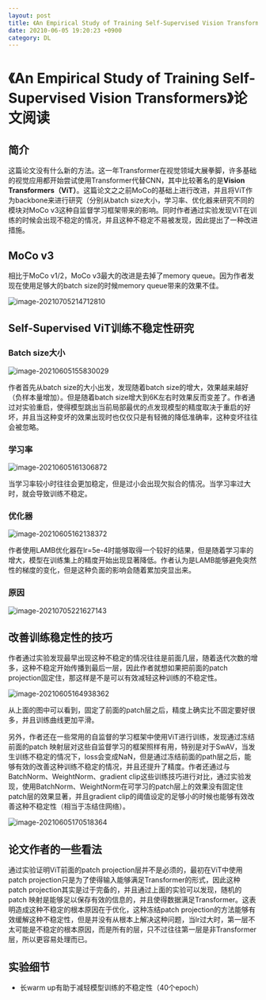 ```yaml
---
layout: post
title: 《An Empirical Study of Training Self-Supervised Vision Transformers》论文阅读
date: 20210-06-05 19:20:23 +0900
category: DL
---
```

# 《An Empirical Study of Training Self-Supervised Vision Transformers》论文阅读
## 简介

这篇论文没有什么新的方法。这一年Transformer在视觉领域大展拳脚，许多基础的视觉应用都开始尝试使用Transformer代替CNN，其中比较著名的是**Vision Transformers（ViT）**。这篇论文之之前MoCo的基础上进行改进，并且将ViT作为backbone来进行研究（分别从batch size大小，学习率、优化器来研究不同的模块对MoCo v3这种自监督学习框架带来的影响。同时作者通过实验发现ViT在训练的时候会出现不稳定的情况，并且这种不稳定不易被发现，因此提出了一种改进措施。

## MoCo v3

相比于MoCo v1/2，MoCo v3最大的改进是去掉了memory queue。因为作者发现在使用足够大的batch size的时候memory queue带来的效果不佳。

![image-20210705214712810](../assets/img/MoCoV3/image-20210705214712810.png)

## Self-Supervised ViT训练不稳定性研究

### Batch size大小

![image-20210605155830029](../assets\img\MoCoV3\Batch_size.png)

作者首先从batch size的大小出发，发现随着batch size的增大，效果越来越好（负样本量增加）。但是随着batch size增大到6K左右时效果反而变差了。作者通过对实验重启，使得模型跳出当前局部最优的点发现模型的精度取决于重启的好坏，并且当这种变坏的效果出现时也仅仅只是有轻微的降低准确率，这种变坏往往会被忽略。

### 学习率

![image-20210605161306872](../assets\img\MoCoV3\lr.png)

当学习率较小时往往会更加稳定，但是过小会出现欠拟合的情况。当学习率过大时，就会导致训练不稳定。

### 优化器

![image-20210605162138372](../assets\img\MoCoV3\optimizer.png)

作者使用LAMB优化器在lr=5e-4时能够取得一个较好的结果，但是随着学习率的增大，模型在训练集上的精度开始出现显著降低。作者认为是LAMB能够避免突然性的梯度的变化，但是这种负面的影响会随着累加突显出来。

### 原因

![image-20210705221627143](../assets/img/MoCoV3/image-20210705221627143.png)

## 改善训练稳定性的技巧

作者通过实验发现最早出现这种不稳定的情况往往是前面几层，随着迭代次数的增多，这种不稳定开始传播到最后一层，因此作者就想如果把前面的patch projection固定住，那这样是不是可以有效减轻这种训练的不稳定性。

![image-20210605164938362](../assets/img/MoCoV3/%E5%9B%BA%E5%AE%9Apath%E5%B1%82.png)

从上面的图中可以看到，固定了前面的patch层之后，精度上确实比不固定要好很多，并且训练曲线更加平滑。

另外，作者还在一些常用的自监督的学习框架中使用ViT进行训练，发现通过冻结前面的patch 映射层对这些自监督学习的框架照样有用，特别是对于SwAV，当发生训练不稳定的情况下，loss会变成NaN，但是通过冻结前面的path层之后，能够有效的改善这种训练不稳定的情况，并且还提升了精度。作者还通过与BatchNorm、WeightNorm、gradient clip这些训练技巧进行对比，通过实验发现，使用BatchNorm、WeightNorm在可学习的patch层上的效果没有固定住patch层的效果显著，并且gradient clip的阈值设定的足够小的时候也能够有效改善这种不稳定性（相当于冻结住网络）。

![image-20210605170518364](../assets/img/MoCoV3/%E8%87%AA%E7%9B%91%E7%9D%A3%E5%AF%B9%E6%AF%94.png)

## 论文作者的一些看法

通过实验证明ViT前面的patch projection层并不是必须的，最初在ViT中使用patch projection只是为了使得输入能够满足Transformer的形式，因此这种patch projection其实是过于完备的，并且通过上面的实验可以发现，随机的patch 映射是能够足以保存有效的信息的，并且使得数据满足Transformer。这表明造成这种不稳定的根本原因在于优化，这种冻结patch projection的方法能够有效缓解这种不稳定性，但是并没有从根本上解决这种问题，当lr过大时，第一层不太可能是不稳定的根本原因，而是所有的层，只不过往往第一层是非Transformer层，所以更容易处理而已。

## 实验细节

- 长warm up有助于减轻模型训练的不稳定性（40个epoch）